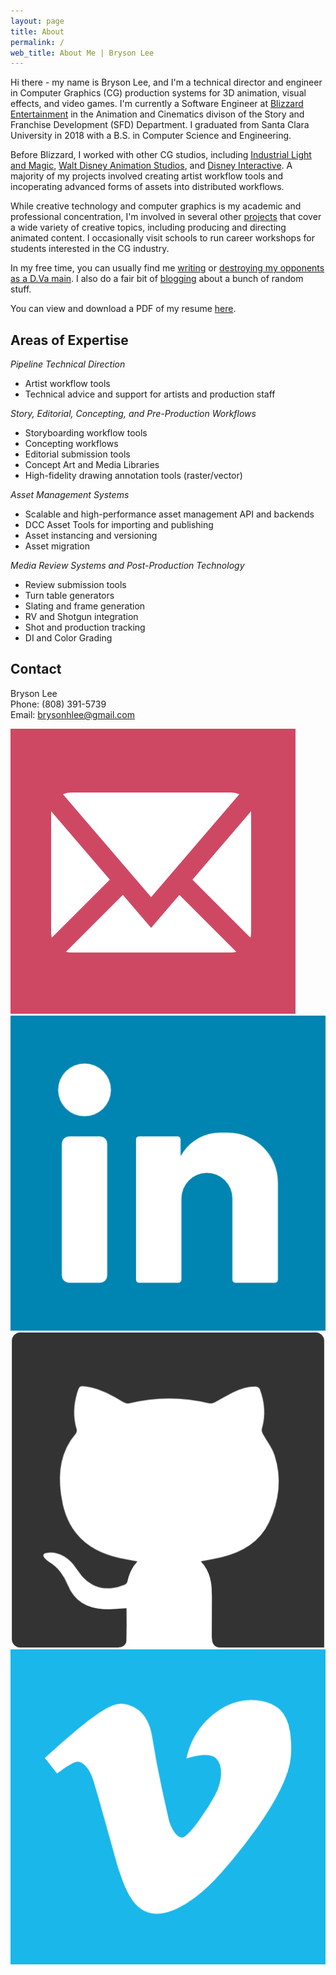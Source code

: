 ```yaml
---
layout: page
title: About
permalink: /
web_title: About Me | Bryson Lee
---
```

Hi there - my name is Bryson Lee, and I'm a technical director and engineer in Computer Graphics (CG) production systems for 3D animation, visual effects, and video games. I'm currently a Software Engineer at [Blizzard Entertainment](http://www.blizzard.com) in the Animation and Cinematics divison of the Story and Franchise Development (SFD) Department. I graduated from Santa Clara University in 2018 with a B.S. in Computer Science and Engineering.

Before Blizzard, I worked with other CG studios, including [Industrial Light and Magic](http://www.ilm.com/), [Walt Disney Animation Studios](https://www.disneyanimation.com/), and [Disney Interactive](https://dcpi.disney.com/). A majority of my projects involved creating artist workflow tools and incoperating advanced forms of assets into distributed workflows.

While creative technology and computer graphics is my academic and professional concentration, I'm involved in several other [projects](https://www.brysonlee.com/projects) that cover a wide variety of creative topics, including producing and directing animated content. I occasionally visit schools to run career workshops for students interested in the CG industry.

In my free time, you can usually find me [writing](https://en.wikipedia.org/wiki/Fiction_writing) or [destroying my opponents as a D.Va main](https://en.wikipedia.org/wiki/D.Va). I also do a fair bit of [blogging](https://www.brysonlee.com/posts) about a bunch of random stuff. <!-- The bird in the masthead of my website is the [Nene goose](https://en.wikipedia.org/wiki/Nene_(bird)), the state bird of my hometown of Hawaii. -->

You can view and download a PDF of my resume [here](/assets/files/Bryson_Lee_Resume.pdf).

## Areas of Expertise

*Pipeline Technical Direction*
* Artist workflow tools
* Technical advice and support for artists and production staff

*Story, Editorial, Concepting, and Pre-Production Workflows*
* Storyboarding workflow tools
* Concepting workflows
* Editorial submission tools
* Concept Art and Media Libraries
* High-fidelity drawing annotation tools (raster/vector)

*Asset Management Systems*
* Scalable and high-performance asset management API and backends
* DCC Asset Tools for importing and publishing 
* Asset instancing and versioning
* Asset migration

*Media Review Systems and Post-Production Technology*
* Review submission tools
* Turn table generators
* Slating and frame generation
* RV and Shotgun integration
* Shot and production tracking
* DI and Color Grading

## Contact
Bryson Lee  
Phone: (808) 391-5739  
Email: [brysonhlee@gmail.com](emailto:brysonhlee@gmail.com)
<div class="social-media">
    <a href="emailto:brysonhlee@gmail.com" target="_blank"><img src="/assets/img/mail.png" class="icon" alt="Email me"></a>
    <a href="https://www.linkedin.com/in/bryhlee/" target="_blank"><img src="/assets/img/linkedin.png" class="icon" alt="Find me on Linkedin"></a>
    <a href="https://www.github.com/bryhlee/"><img src="/assets/img/github.png" class="icon" alt="Find me on Github"></a>
    <a href="https://vimeo.com/user80015403" target="_blank"><img src="/assets/img/vimeo.png" class="icon" alt="Find me on Vimeo"></a>
</div>
